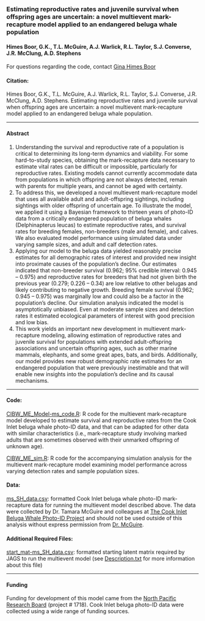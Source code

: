 
<!-- README.md is generated from README.Rmd. Please edit that file -->

### Estimating reproductive rates and juvenile survival when offspring ages are uncertain: a novel multievent mark-recapture model applied to an endangered beluga whale population

#### Himes Boor, G.K., T.L. McGuire, A.J. Warlick, R.L. Taylor, S.J. Converse, J.R. McClung, A.D. Stephens

For questions regarding the code, contact [Gina Himes
Boor](mailto:gkhimesboor@montana.edu)

#### Citation:

Himes Boor, G.K., T.L. McGuire, A.J. Warlick, R.L. Taylor, S.J.
Converse, J.R. McClung, A.D. Stephens. Estimating reproductive rates and
juvenile survival when offspring ages are uncertain: a novel multievent
mark-recapture model applied to an endangered beluga whale population.

------------------------------------------------------------------------

#### Abstract

1.  Understanding the survival and reproductive rate of a population is
    critical to determining its long-term dynamics and viability. For
    some hard-to-study species, obtaining the mark-recapture data
    necessary to estimate vital rates can be difficult or impossible,
    particularly for reproductive rates. Existing models cannot
    currently accommodate data from populations in which offspring are
    not always detected, remain with parents for multiple years, and
    cannot be aged with certainty.
2.  To address this, we developed a novel multievent mark-recapture
    model that uses all available adult and adult-offspring sightings,
    including sightings with older offspring of uncertain age. To
    illustrate the model, we applied it using a Bayesian framework to
    thirteen years of photo-ID data from a critically endangered
    population of beluga whales (Delphinapterus leucas) to estimate
    reproductive rates, and survival rates for breeding females,
    non-breeders (male and female), and calves. We also evaluated model
    performance using simulated data under varying sample sizes, and
    adult and calf detection rates.
3.  Applying our model to the beluga data yielded reasonably precise
    estimates for all demographic rates of interest and provided new
    insight into proximate causes of the population’s decline. Our
    estimates indicated that non-breeder survival (0.962; 95% credible
    interval: 0.945 – 0.975) and reproductive rates for breeders that
    had not given birth the previous year (0.279; 0.226 – 0.34) are low
    relative to other belugas and likely contributing to negative
    growth. Breeding female survival (0.962; 0.945 – 0.975) was
    marginally low and could also be a factor in the population’s
    decline. Our simulation analysis indicated the model is
    asymptotically unbiased. Even at moderate sample sizes and detection
    rates it estimated ecological parameters of interest with good
    precision and low bias.
4.  This work yields an important new development in multievent
    mark-recapture modeling, allowing estimation of reproductive rates
    and juvenile survival for populations with extended adult-offspring
    associations and uncertain offspring ages, such as other marine
    mammals, elephants, and some great apes, bats, and birds.
    Additionally, our model provides new robust demographic rate
    estimates for an endangered population that were previously
    inestimable and that will enable new insights into the population’s
    decline and its causal mechanisms.

------------------------------------------------------------------------

#### Code:

[CIBW\_ME\_Model-ms\_code.R](https://github.com/gkhimesboor/HimesBoor_etal_2021_MEE/blob/9976e998f1fb87a36f7e40a1775889215e14dc55/scripts/CIBW_ME_Model-ms_code.R):
R code for the multievent mark-recapture model developed to estimate
survival and reproductive rates from the Cook Inlet beluga whale
photo-ID data, and that can be adapted for other data with similar
characteristics (i.e., mark-recapture study involving marked adults that
are sometimes observed with their unmarked offspring of unknown age).

[CIBW\_ME\_sim.R](https://github.com/gkhimesboor/HimesBoor_etal_2021_MEE/blob/9976e998f1fb87a36f7e40a1775889215e14dc55/scripts/CIBW_ME_sim.R):
R code for the accompanying simulation analysis for the multievent
mark-recapture model examining model performance across varying
detection rates and sample population sizes.

#### Data:

[ms\_SH\_data.csv](https://github.com/gkhimesboor/HimesBoor_etal_2021_MEE/blob/9976e998f1fb87a36f7e40a1775889215e14dc55/inputs/ms_SH_data.csv):
formatted Cook Inlet beluga whale photo-ID mark-recapture data for
running the multievent model described above. The data were collected by
Dr. Tamara McGuire and colleagues at [The Cook Inlet Beluga Whale
Photo-ID Project](https://www.cookinletbelugas.com/) and should not be
used outside of this analysis without express permission from
[Dr. McGuire](mailto:tamaracookinletbeluga@gmail.com).

#### Additional Required Files:

[start\_mat-ms\_SH\_data.csv](https://github.com/gkhimesboor/HimesBoor_etal_2021_MEE/blob/9976e998f1fb87a36f7e40a1775889215e14dc55/inputs/start_mat-ms_SH_data.csv):
formatted starting latent matrix required by JAGS to run the multievent
model (see
[Description.txt](https://github.com/gkhimesboor/HimesBoor_etal_2021_MEE/blob/9976e998f1fb87a36f7e40a1775889215e14dc55/inputs/DESCRIPTION.txt)
for more information about this file)

------------------------------------------------------------------------

#### Funding

Funding for development of this model came from the [North Pacific
Research Board](https://www.nprb.org/) (project \# 1718). Cook Inlet
beluga photo-ID data were collected using a wide range of funding
sources.
